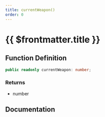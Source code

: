 ```yaml
---
title: currentWeapon()
order: 0
---
```


# {{ $frontmatter.title }}

<!--@include: ./currentWeapon_partial_header.md-->

## Function Definition

```ts
public readonly currentWeapon: number;
```

### Returns

* number

## Documentation

<!--@include: ./currentWeapon_partial_footer.md-->
